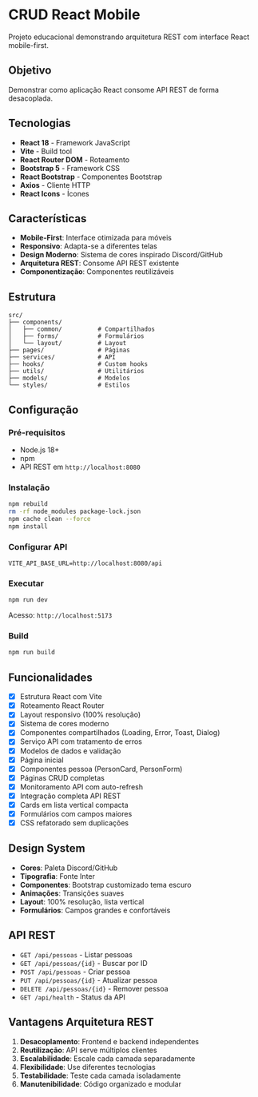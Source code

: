 # CRUD React Mobile

Projeto educacional demonstrando arquitetura REST com interface React mobile-first.

## Objetivo

Demonstrar como aplicação React consome API REST de forma desacoplada.

## Tecnologias

- **React 18** - Framework JavaScript
- **Vite** - Build tool
- **React Router DOM** - Roteamento
- **Bootstrap 5** - Framework CSS
- **React Bootstrap** - Componentes Bootstrap
- **Axios** - Cliente HTTP
- **React Icons** - Ícones

## Características

- **Mobile-First**: Interface otimizada para móveis
- **Responsivo**: Adapta-se a diferentes telas
- **Design Moderno**: Sistema de cores inspirado Discord/GitHub
- **Arquitetura REST**: Consome API REST existente
- **Componentização**: Componentes reutilizáveis

## Estrutura

```
src/
├── components/
│   ├── common/          # Compartilhados
│   ├── forms/           # Formulários
│   └── layout/          # Layout
├── pages/               # Páginas
├── services/            # API
├── hooks/               # Custom hooks
├── utils/               # Utilitários
├── models/              # Modelos
└── styles/              # Estilos
```

## Configuração

### Pré-requisitos
- Node.js 18+
- npm
- API REST em `http://localhost:8080`

### Instalação
```bash
npm rebuild
rm -rf node_modules package-lock.json
npm cache clean --force
npm install
```

### Configurar API
```
VITE_API_BASE_URL=http://localhost:8080/api
```

### Executar
```bash
npm run dev
```
Acesso: `http://localhost:5173`

### Build
```bash
npm run build
```

## Funcionalidades

- [x] Estrutura React com Vite
- [x] Roteamento React Router
- [x] Layout responsivo (100% resolução)
- [x] Sistema de cores moderno
- [x] Componentes compartilhados (Loading, Error, Toast, Dialog)
- [x] Serviço API com tratamento de erros
- [x] Modelos de dados e validação
- [x] Página inicial
- [x] Componentes pessoa (PersonCard, PersonForm)
- [x] Páginas CRUD completas
- [x] Monitoramento API com auto-refresh
- [x] Integração completa API REST
- [x] Cards em lista vertical compacta
- [x] Formulários com campos maiores
- [x] CSS refatorado sem duplicações

## Design System

- **Cores**: Paleta Discord/GitHub
- **Tipografia**: Fonte Inter
- **Componentes**: Bootstrap customizado tema escuro
- **Animações**: Transições suaves
- **Layout**: 100% resolução, lista vertical
- **Formulários**: Campos grandes e confortáveis

## API REST

- `GET /api/pessoas` - Listar pessoas
- `GET /api/pessoas/{id}` - Buscar por ID
- `POST /api/pessoas` - Criar pessoa
- `PUT /api/pessoas/{id}` - Atualizar pessoa
- `DELETE /api/pessoas/{id}` - Remover pessoa
- `GET /api/health` - Status da API

## Vantagens Arquitetura REST

1. **Desacoplamento**: Frontend e backend independentes
2. **Reutilização**: API serve múltiplos clientes
3. **Escalabilidade**: Escale cada camada separadamente
4. **Flexibilidade**: Use diferentes tecnologias
5. **Testabilidade**: Teste cada camada isoladamente
6. **Manutenibilidade**: Código organizado e modular

